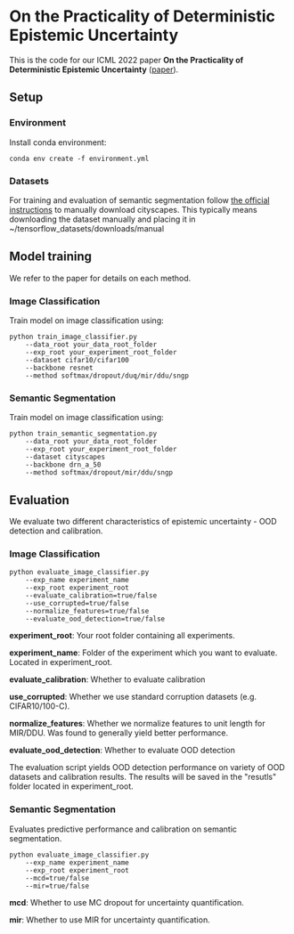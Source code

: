 # On the Practicality of Deterministic Epistemic Uncertainty

This is the code for our ICML 2022 paper **On the Practicality of Deterministic Epistemic Uncertainty** ([paper](https://arxiv.org/abs/2107.00649)).

## Setup

### Environment

Install conda environment:
```shell script
conda env create -f environment.yml
```

### Datasets

For training and evaluation of semantic segmentation follow
[the official instructions](https://www.tensorflow.org/datasets/catalog/cityscapes)
to manually download cityscapes. This typically means downloading the 
dataset manually and placing it in ~/tensorflow_datasets/downloads/manual


## Model training

We refer to the paper for details on each method.

### Image Classification 

Train model on image classification using:

```shell script
python train_image_classifier.py 
    --data_root your_data_root_folder 
    --exp_root your_experiment_root_folder 
    --dataset cifar10/cifar100 
    --backbone resnet 
    --method softmax/dropout/duq/mir/ddu/sngp
```

### Semantic Segmentation

Train model on image classification using:

```shell script
python train_semantic_segmentation.py 
    --data_root your_data_root_folder 
    --exp_root your_experiment_root_folder 
    --dataset cityscapes 
    --backbone drn_a_50 
    --method softmax/dropout/mir/ddu/sngp
```

## Evaluation

We evaluate two different characteristics of epistemic uncertainty - OOD detection and calibration. 

### Image Classification

```shell script
python evaluate_image_classifier.py 
    --exp_name experiment_name 
    --exp_root experiment_root
    --evaluate_calibration=true/false
    --use_corrupted=true/false
    --normalize_features=true/false
    --evaluate_ood_detection=true/false
```

**experiment_root**: Your root folder containing all experiments.

**experiment_name**: Folder of the experiment which you want to evaluate. Located in experiment_root.

**evaluate_calibration**: Whether to evaluate calibration

**use_corrupted**: Whether we use standard corruption datasets (e.g. CIFAR10/100-C).

**normalize_features**: Whether we normalize features to unit length for MIR/DDU. Was found to generally yield better performance.

**evaluate_ood_detection**: Whether to evaluate OOD detection

The evaluation script yields OOD detection performance on variety of OOD datasets and calibration results. The results will be saved in the "resutls" folder located in experiment_root.


### Semantic Segmentation

Evaluates predictive performance and calibration on semantic segmentation.

```shell script
python evaluate_image_classifier.py 
    --exp_name experiment_name 
    --exp_root experiment_root
    --mcd=true/false
    --mir=true/false
```

**mcd**: Whether to use MC dropout for uncertainty quantification.

**mir**: Whether to use MIR for uncertainty quantification.


